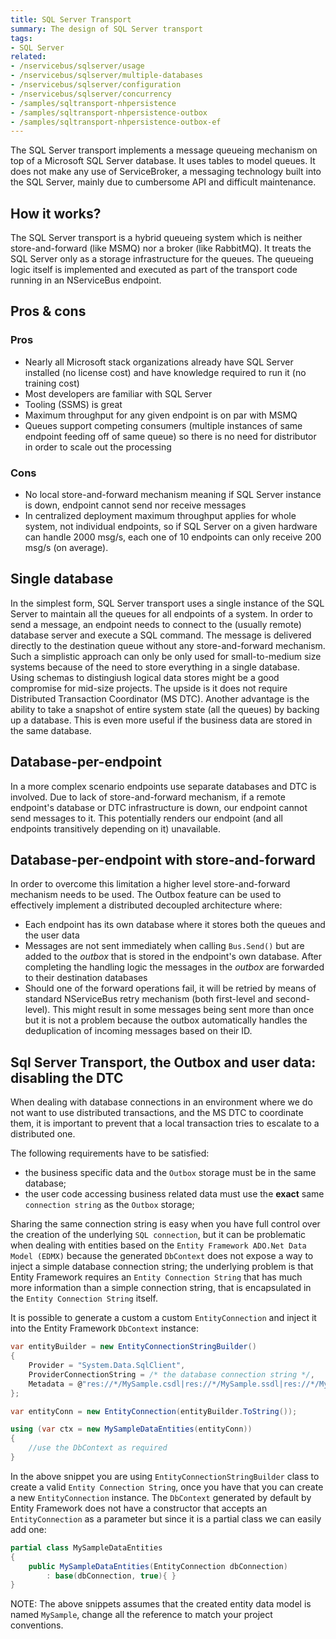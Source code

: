 ```yaml
---
title: SQL Server Transport
summary: The design of SQL Server transport
tags:
- SQL Server
related:
- /nservicebus/sqlserver/usage
- /nservicebus/sqlserver/multiple-databases
- /nservicebus/sqlserver/configuration
- /nservicebus/sqlserver/concurrency
- /samples/sqltransport-nhpersistence
- /samples/sqltransport-nhpersistence-outbox
- /samples/sqltransport-nhpersistence-outbox-ef
---
```


The SQL Server transport implements a message queueing mechanism on top of a Microsoft SQL Server database. It uses tables to model queues. It does not make any use of ServiceBroker, a messaging technology built into the SQL Server, mainly due to cumbersome API and difficult maintenance. 

## How it works?

The SQL Server transport is a hybrid queueing system which is neither store-and-forward (like MSMQ) nor a broker (like RabbitMQ). It treats the SQL Server only as a storage infrastructure for the queues. The queueing logic itself is implemented and executed as part of the transport code running in an NServiceBus endpoint. 

## Pros & cons

### Pros

 * Nearly all Microsoft stack organizations already have SQL Server installed (no license cost) and have knowledge required to run it (no training cost)
 * Most developers are familiar with SQL Server
 * Tooling (SSMS) is great
 * Maximum throughput for any given endpoint is on par with MSMQ
 * Queues support competing consumers (multiple instances of same endpoint feeding off of same queue) so there is no need for distributor in order to scale out the processing

### Cons

 * No local store-and-forward mechanism meaning if SQL Server instance is down, endpoint cannot send nor receive messages
 * In centralized deployment maximum throughput applies for whole system, not individual endpoints, so if SQL Server on a given hardware can handle 2000 msg/s, each one of 10 endpoints can only receive 200 msg/s (on average).

## Single database

In the simplest form, SQL Server transport uses a single instance of the SQL Server to maintain all the queues for all endpoints of a system. In order to send a message, an endpoint needs to connect to the (usually remote) database server and execute a SQL command. The message is delivered directly to the destination queue without any store-and-forward mechanism. Such a simplistic approach can only be only used for small-to-medium size systems because of the need to store everything in a single database. Using schemas to distingiush logical data stores might be a good compromise for mid-size projects. The upside is it does not require Distributed Transaction Coordinator (MS DTC). Another advantage is the ability to take a snapshot of entire system state (all the queues) by backing up a database. This is even more useful if the business data are stored in the same database.

## Database-per-endpoint

In a more complex scenario endpoints use separate databases and DTC is involved. Due to lack of store-and-forward mechanism, if a remote endpoint's database or DTC infrastructure is down, our endpoint cannot send messages to it. This potentially renders our endpoint (and all endpoints transitively depending on it) unavailable. 

## Database-per-endpoint with store-and-forward

In order to overcome this limitation a higher level store-and-forward mechanism needs to be used. The Outbox feature can be used to effectively implement a distributed decoupled architecture where:
 * Each endpoint has its own database where it stores both the queues and the user data
 * Messages are not sent immediately when calling `Bus.Send()` but are added to the *outbox* that is stored in the endpoint's own database. After completing the handling logic the messages in the *outbox* are forwarded to their destination databases
 * Should one of the forward operations fail, it will be retried by means of standard NServiceBus retry mechanism (both first-level and second-level). This might result in some messages being sent more than once but it is not a problem because the outbox automatically handles the deduplication of incoming messages based on their ID.

## Sql Server Transport, the Outbox and user data: disabling the DTC

When dealing with database connections in an environment where we do not want to use distributed transactions, and the MS DTC to coordinate them, it is important to prevent that a local transaction tries to escalate to a distributed one.

The following requirements have to be satisfied:

* the business specific data and the `Outbox` storage must be in the same database;
* the user code accessing business related data must use the **exact** same `connection string` as the `Outbox` storage;

Sharing the same connection string is easy when you have full control over the creation of the underlying `SQL connection`, but it can be problematic when dealing with entities based on the `Entity Framework ADO.Net Data Model (EDMX)` because the generated `DbContext` does not expose a way to inject a simple database connection string; the underlying problem is that Entity Framework requires an `Entity Connection String` that has much more information than a simple connection string, that is encapsulated in the `Entity Connection String` itself.

It is possible to generate a custom a custom `EntityConnection` and inject it into the Entity Framework `DbContext` instance:

```csharp
var entityBuilder = new EntityConnectionStringBuilder()
{
    Provider = "System.Data.SqlClient",
    ProviderConnectionString = /* the database connection string */,
	Metadata = @"res://*/MySample.csdl|res://*/MySample.ssdl|res://*/MySample.msl"
};

var entityConn = new EntityConnection(entityBuilder.ToString());

using (var ctx = new MySampleDataEntities(entityConn))
{
	//use the DbContext as required
}
````

In the above snippet you are using `EntityConnectionStringBuilder` class to create a valid `Entity Connection String`, once you have that you can create a new `EntityConnection` instance.
The `DbContext` generated by default by Entity Framework does not have a constructor that accepts an `EntityConnection` as a parameter but since it is a partial class we can easily add one:

```csharp
partial class MySampleDataEntities
{
	public MySampleDataEntities(EntityConnection dbConnection)
		: base(dbConnection, true){ }
}
````

NOTE: The above snippets assumes that the created entity data model is named `MySample`, change all the reference to match your project conventions.